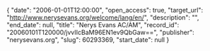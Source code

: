 {
  "date": "2006-01-01T12:00:00", 
  "open_access": true, 
  "target_url": "http://www.nerysevans.org/welcome/lang/en/", 
  "description": "", 
  "end_date": null, 
  "title": "Nerys Evans AC/AM", 
  "record_id": "20060101T120000/jvvIIcBaM96EN1ev9QbGaw==", 
  "publisher": "nerysevans.org", 
  "slug": 60293369, 
  "start_date": null
}

